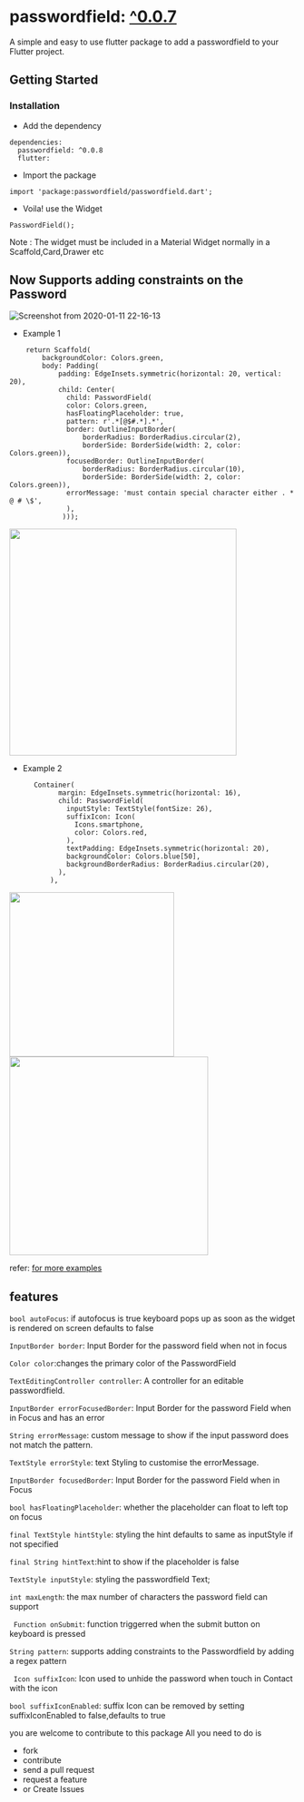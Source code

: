 #  passwordfield: [^0.0.7](https://pub.dev/packages/passwordfield) 



A simple and easy to use flutter package to add a passwordfield to your Flutter project.

## Getting Started

### Installation

- Add the dependency
```
dependencies:
  passwordfield: ^0.0.8
  flutter:
```
- Import the package
```
import 'package:passwordfield/passwordfield.dart';
```
- Voila! use the Widget
```
PasswordField();
```
Note : The widget must be included in a Material Widget normally in a Scaffold,Card,Drawer etc


## Now Supports adding constraints on the Password 

![Screenshot from 2020-01-11 22-16-13](https://user-images.githubusercontent.com/31410839/72208800-2ca25e80-34cd-11ea-9cc2-8dd1274ff975.png)


- Example 1         
```
    return Scaffold(
        backgroundColor: Colors.green,
        body: Padding(
            padding: EdgeInsets.symmetric(horizontal: 20, vertical: 20),
            child: Center(
              child: PasswordField(
              color: Colors.green,
              hasFloatingPlaceholder: true,
              pattern: r'.*[@$#.*].*',
              border: OutlineInputBorder(
                  borderRadius: BorderRadius.circular(2),
                  borderSide: BorderSide(width: 2, color: Colors.green)),
              focusedBorder: OutlineInputBorder(
                  borderRadius: BorderRadius.circular(10),
                  borderSide: BorderSide(width: 2, color: Colors.green)),
              errorMessage: 'must contain special character either . * @ # \$',
              ),
             )));
```
<img src="https://user-images.githubusercontent.com/31410839/81468422-17300d80-91fd-11ea-9814-36947bf68a1b.png" width=400>

- Example 2

```
      Container(
            margin: EdgeInsets.symmetric(horizontal: 16),
            child: PasswordField(
              inputStyle: TextStyle(fontSize: 26),
              suffixIcon: Icon(
                Icons.smartphone,
                color: Colors.red,
              ),
              textPadding: EdgeInsets.symmetric(horizontal: 20),
              backgroundColor: Colors.blue[50],
              backgroundBorderRadius: BorderRadius.circular(20),
            ),
          ),
```


<img src="https://user-images.githubusercontent.com/31410839/72208790-15637100-34cd-11ea-82c8-2d8e92ac068f.gif" width=290>        <img src="https://user-images.githubusercontent.com/31410839/81469769-8c531100-9204-11ea-85ab-47570ecadf84.png" width=350>

refer: [for more examples](https://github.com/maheshmnj/passwordfield-flutter-package/example)

## features

```bool autoFocus```: if autofocus is true keyboard pops up as soon as the widget is rendered on screen defaults to false

```InputBorder border```: Input Border for the password field when not in focus

```Color color```:changes the primary color of the PasswordField

```TextEditingController controller```: A controller for an editable passwordfield.

```InputBorder errorFocusedBorder```: Input Border for the password Field when in Focus and has an error

```String errorMessage```: custom message to show if the input password does not match the pattern.

```TextStyle errorStyle```: text Styling to customise the errorMessage.

```InputBorder focusedBorder```: Input Border for the password Field when in Focus

```bool hasFloatingPlaceholder```: whether the placeholder can float to left top on focus

```final TextStyle hintStyle```: styling the hint defaults to same as inputStyle if not specified

```final String hintText```:hint to show if the placeholder is false

```TextStyle inputStyle```: styling the passwordfield Text;

```int maxLength```: the max number of characters the password field can support
  
``` Function onSubmit```: function triggerred when the submit button on keyboard is pressed

```String pattern```: supports adding constraints to the Passwordfield by adding a regex pattern
  
``` Icon suffixIcon```: Icon used to unhide the password when touch in Contact with the icon
  
```bool suffixIconEnabled```: suffix Icon can be removed by setting suffixIconEnabled to false,defaults to true

you are welcome to contribute to this package All you need to do is 
 - fork
 - contribute
 - send a pull request
 - request a feature
 - or Create Issues 
 